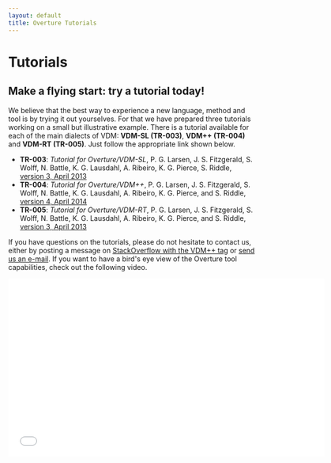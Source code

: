 ```yaml
---
layout: default 
title: Overture Tutorials
---
```


# Tutorials

## Make a flying start: try a tutorial today!

We believe that the best way to experience a new language, method and
tool is by trying it out yourselves.  For that we have prepared three
tutorials working on a small but illustrative example.  There is a
tutorial available for each of the main dialects of VDM: **VDM-SL
(TR-003)**, **VDM++ (TR-004)** and **VDM-RT (TR-005)**.  Just follow
the appropriate link shown below.

- **TR-003**: _Tutorial for Overture/VDM-SL_, P. G. Larsen,
  J. S. Fitzgerald, S. Wolff, N. Battle, K. G. Lausdahl, A. Ribeiro,
  K. G. Pierce, S. Riddle,
  [version 3, April 2013](http://raw.github.com/overturetool/documentation/master/documentation/tutorials/VDMSLOvertureTutorial/VDMSLGuideToOverture.pdf)
- **TR-004**: _Tutorial for Overture/VDM++_, P. G. Larsen,
  J. S. Fitzgerald, S. Wolff, N. Battle, K. G. Lausdahl, A. Ribeiro,
  K. G. Pierce, and S. Riddle,
  [version 4, April 2014](http://raw.github.com/overturetool/documentation/master/documentation/tutorials/VDM++OvertureTutorial/VDMPPGuideToOverture.pdf)
- **TR-005**: _Tutorial for Overture/VDM-RT_, P. G. Larsen,
  J. S. Fitzgerald, S. Wolff, N. Battle, K. G. Lausdahl, A. Ribeiro,
  K. G. Pierce, and S. Riddle,
  [version 3, April 2013](http://raw.github.com/overturetool/documentation/master/documentation/tutorials/VDMRTOvertureTutorial/VDMRTGuideToOverture.pdf)

If you have questions on the tutorials, please do not hesitate to
contact us, either by posting a message on
[StackOverflow with the VDM++ tag](http://stackoverflow.com/questions/tagged/vdm%2b%2b)
or
[send us an e-mail](http://www.google.com/recaptcha/mailhide/d?k=01mU5bAq4Rogp5FVouKumLoQ==&c=pHoefT8t8vvgTnqYB_4422-4CEytwUaijr_er5aSbIw=).
If you want to have a bird's eye view of the Overture tool
capabilities, check out the following video.

<iframe width="640" height="360" src="//www.youtube.com/embed/w8pe1jZsox4" frameborder="0" allowfullscreen></iframe>
